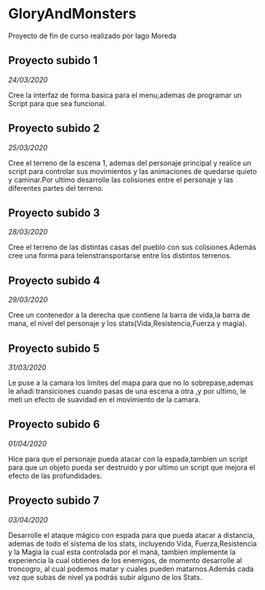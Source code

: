 # GloryAndMonsters
Proyecto de fin de curso realizado por Iago Moreda

## Proyecto subido 1 
*24/03/2020*

Cree la interfaz de forma basica para el menu,ademas de programar un Script para que sea funcional.

## Proyecto subido 2
*25/03/2020*

Cree el terreno de la escena 1, ademas del personaje principal y realice un script  para controlar sus movimientos y las animaciones de quedarse quieto y caminar.Por ultimo desarrolle las colisiones entre el personaje y las diferentes partes del terreno.

## Proyecto subido 3
*28/03/2020*

Cree el terreno de las distintas casas del pueblo con sus colisiones.Además cree una forma para telenstransportarse entre los distintos terrenos.

## Proyecto subido 4
*29/03/2020*

Cree un contenedor a la derecha que contiene la barra de vida,la barra de mana, el nivel del personaje y los stats(Vida,Resistencia,Fuerza y magia).

## Proyecto subido 5
*31/03/2020*

Le puse a la camara los limites del mapa para que no lo sobrepase,ademas le añadi transiciones cuando pasas de una escena a otra ,y por ultimo, le meti un efecto de suavidad en el movimiento de la camara. 

## Proyecto subido 6
*01/04/2020*

Hice para que el personaje pueda atacar con la espada,tambien un script para que un objeto pueda ser destruido y por ultimo un script que mejora el efecto de las profundidades.

## Proyecto subido 7
*03/04/2020*

Desarrolle el ataque mágico con espada para que pueda atacar a distancia, ademas de todo el sistema de los stats, incluyendo Vida, Fuerza,Resistencia y la Magia la cual esta controlada por el maná, tambien implemente la experiencia la cual obtienes de los enemigos, de momento desarrolle al troncogro, al cual podemos matar y cuales pueden matarnos.Además cada vez que subas de nivel ya podrás subir alguno de los Stats.
